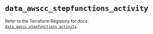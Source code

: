 # `data_awscc_stepfunctions_activity`

Refer to the Terraform Registory for docs: [`data_awscc_stepfunctions_activity`](https://registry.terraform.io/providers/hashicorp/awscc/0.70.0/docs/data-sources/stepfunctions_activity).
